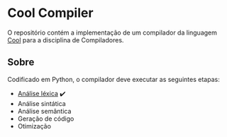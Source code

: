 # Cool Compiler

O repositório contém a implementação de um compilador da linguagem [Cool](http://www2.ic.uff.br/~bazilio/cursos/compiladores/material/cool-manual.pdf) para a disciplina de Compiladores.

## Sobre

Codificado em Python, o compilador deve executar as seguintes etapas:
- [Análise léxica](https://www.canva.com/design/DAFLpsrk07E/2XXAffmbde6eqZHpl8usKA/view?utm_content=DAFLpsrk07E&utm_campaign=designshare&utm_medium=link2&utm_source=sharebutton) ✔️ 
- Análise sintática
- Análise semântica
- Geração de código
- Otimização 
